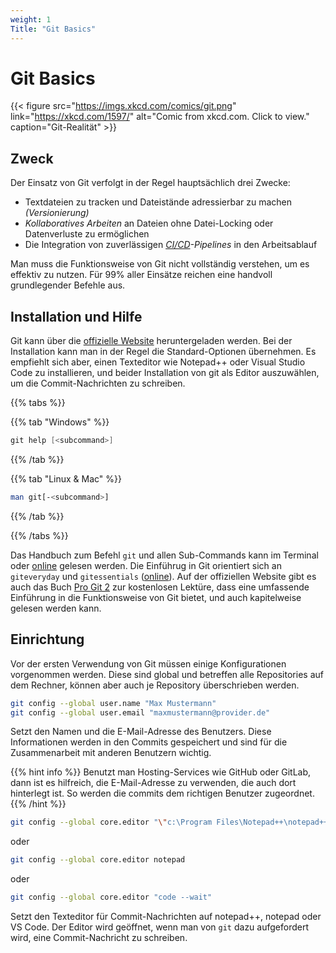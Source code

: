 ```yaml
---
weight: 1
Title: "Git Basics"
---
```


# Git Basics

{{< figure src="https://imgs.xkcd.com/comics/git.png" link="https://xkcd.com/1597/" alt="Comic from xkcd.com. Click to view." caption="Git-Realität" >}}

## Zweck

Der Einsatz von Git verfolgt in der Regel hauptsächlich drei Zwecke:

- Textdateien zu tracken und Dateistände adressierbar zu machen *(Versionierung)*
- *Kollaboratives Arbeiten* an Dateien ohne Datei-Locking oder Datenverluste zu ermöglichen
- Die Integration von zuverlässigen *[CI/CD](https://en.wikipedia.org/wiki/CI/CD)-Pipelines* in den Arbeitsablauf

Man muss die Funktionsweise von Git nicht vollständig verstehen, um es effektiv zu nutzen. Für 99% aller Einsätze reichen eine handvoll grundlegender Befehle aus.


## Installation und Hilfe

Git kann über die [offizielle Website](https://git-scm.com/) heruntergeladen werden.
Bei der Installation kann man in der Regel die Standard-Optionen übernehmen.
Es empfiehlt sich aber, einen Texteditor wie Notepad++ oder Visual Studio Code zu installieren, und beider Installation von git als Editor auszuwählen, um die Commit-Nachrichten zu schreiben.

{{% tabs %}}

{{% tab "Windows" %}}

```powershell
git help [<subcommand>]
```

{{% /tab %}}

{{% tab "Linux & Mac" %}}

```bash
man git[-<subcommand>]
```

{{% /tab %}}

{{% /tabs %}}

Das Handbuch zum Befehl `git` und allen Sub-Commands kann im Terminal oder [online](https://git-scm.com/docs) gelesen werden.
Die Einführug in Git orientiert sich an `giteveryday` und `gitessentials` ([online](https://git-scm.com/docs/giteveryday)). 
Auf der offiziellen Website gibt es auch das Buch [Pro Git 2](https://git-scm.com/book/en/v2) zur kostenlosen Lektüre, dass
eine umfassende Einführung in die Funktionsweise von Git bietet, und auch kapitelweise gelesen werden kann.

## Einrichtung

Vor der ersten Verwendung von Git müssen einige Konfigurationen vorgenommen werden. Diese sind global und betreffen alle Repositories auf dem Rechner, können aber auch je Repository überschrieben werden.

```bash
git config --global user.name "Max Mustermann"
git config --global user.email "maxmustermann@provider.de"
```

Setzt den Namen und die E-Mail-Adresse des Benutzers. Diese Informationen werden in den Commits gespeichert und sind für die Zusammenarbeit mit anderen Benutzern wichtig. 

{{% hint info %}}
Benutzt man Hosting-Services wie GitHub oder GitLab, dann ist es hilfreich, die E-Mail-Adresse zu verwenden, die auch dort hinterlegt ist. So werden die commits dem richtigen Benutzer zugeordnet.
{{% /hint %}}

```bash
git config --global core.editor "\"c:\Program Files\Notepad++\notepad++.exe\""
```
oder
```bash
git config --global core.editor notepad
```
oder
```bash
git config --global core.editor "code --wait"
```

Setzt den Texteditor für Commit-Nachrichten auf notepad++, notepad oder VS Code. 
Der Editor wird geöffnet, wenn man von `git` dazu aufgefordert wird, eine Commit-Nachricht zu schreiben.
